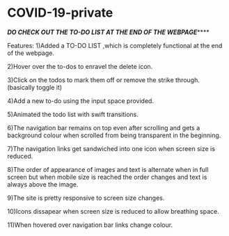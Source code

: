 # COVID-19-private


***********************DO CHECK OUT THE TO-DO LIST AT THE END OF THE WEBPAGE***************************

Features:
   1)Added a TO-DO LIST ,which is completely functional at the end of the webpage.
   
   2)Hover over the to-dos to enravel the delete icon.
   
   3)Click on the todos to mark them off or remove the strike through.(basically toggle it)
   
   4)Add a new to-do using the input space provided.
   
   5)Animated the todo list with swift transitions.
   
   6)The navigation bar remains on top even after scrolling and gets a background colour when scrolled from being transparent in the            beginning.
   
   7)The navigation links get sandwiched into one icon when screen size is reduced.
   
   8)The order of appearance of images and text is alternate when in full screen but when mobile size is reached the order changes
     and text is always above the image.
   
   9)The site is pretty responsive to screen size changes.
   
   10)Icons dissapear when screen size is reduced to allow breathing space.
   
   11)When hovered over navigation bar links change colour.
  
   
